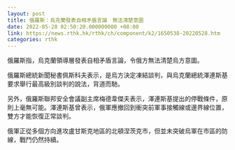 ```yaml
---
layout: post
title: 俄羅斯：烏克蘭發表自相矛盾言論　無法清楚意圖
date: 2022-05-28 02:50:20.000000000 +08:00
link: https://news.rthk.hk/rthk/ch/component/k2/1650538-20220528.htm
categories: rthk
---
```


俄羅斯指，烏克蘭領導層發表自相矛盾言論，令俄方無法清楚烏方意圖。

俄羅斯總統新聞秘書佩斯科夫表示，是烏方決定凍結談判，與烏克蘭總統澤連斯基要求舉行最高級別談判的說法，背道而馳。

另外，俄羅斯聯邦安全會議副主席梅德韋傑夫表示，澤連斯基提出的停戰條件，原則上毫無可能。澤連斯基曾表示，俄軍應撤回到衝突前軍事接觸線或邊界線位置，雙方才能恢復正常談判。

俄軍正從多個方向進攻盧甘斯克地區的北頓涅茨克市，但並未突破烏軍在市區的防線，戰鬥仍然持續。

